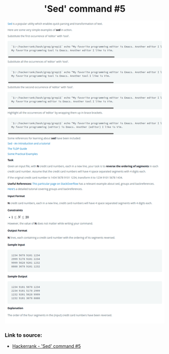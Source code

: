 <h1 align="center">'Sed' command #5</h1>

![alt text](https://github.com/matthew01lokiet/Github-repos-images/blob/main/Other/Bash/sed_command_%235.png)

### Link to source: 
- <a href="https://www.hackerrank.com/challenges/sed-command-5/problem">Hackerrank - 'Sed' command #5</a>

